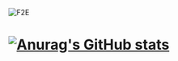 ![F2E](https://github.com/f2e-awesome/knowledge/blob/master/img/tags.jpg?raw=true)
# [![Anurag's GitHub stats](https://github-readme-stats.vercel.app/api?username=chenfengyanyu)](https://github.com/anuraghazra/github-readme-stats)  

